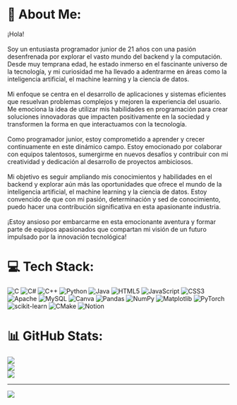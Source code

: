 # 💫 About Me:
¡Hola! <br><br>Soy un entusiasta programador junior de 21 años con una pasión desenfrenada por explorar el vasto mundo del backend y la computación. Desde muy temprana edad, he estado inmerso en el fascinante universo de la tecnología, y mi curiosidad me ha llevado a adentrarme en áreas como la inteligencia artificial, el machine learning y la ciencia de datos.<br><br>Mi enfoque se centra en el desarrollo de aplicaciones y sistemas eficientes que resuelvan problemas complejos y mejoren la experiencia del usuario. Me emociona la idea de utilizar mis habilidades en programación para crear soluciones innovadoras que impacten positivamente en la sociedad y transformen la forma en que interactuamos con la tecnología.<br><br>Como programador junior, estoy comprometido a aprender y crecer continuamente en este dinámico campo. Estoy emocionado por colaborar con equipos talentosos, sumergirme en nuevos desafíos y contribuir con mi creatividad y dedicación al desarrollo de proyectos ambiciosos.<br><br>Mi objetivo es seguir ampliando mis conocimientos y habilidades en el backend y explorar aún más las oportunidades que ofrece el mundo de la inteligencia artificial, el machine learning y la ciencia de datos. Estoy convencido de que con mi pasión, determinación y sed de conocimiento, puedo hacer una contribución significativa en esta apasionante industria.<br><br>¡Estoy ansioso por embarcarme en esta emocionante aventura y formar parte de equipos apasionados que compartan mi visión de un futuro impulsado por la innovación tecnológica!


# 💻 Tech Stack:
![C](https://img.shields.io/badge/c-%2300599C.svg?style=for-the-badge&logo=c&logoColor=white) ![C#](https://img.shields.io/badge/c%23-%23239120.svg?style=for-the-badge&logo=csharp&logoColor=white) ![C++](https://img.shields.io/badge/c++-%2300599C.svg?style=for-the-badge&logo=c%2B%2B&logoColor=white) ![Python](https://img.shields.io/badge/python-3670A0?style=for-the-badge&logo=python&logoColor=ffdd54) ![Java](https://img.shields.io/badge/java-%23ED8B00.svg?style=for-the-badge&logo=openjdk&logoColor=white) ![HTML5](https://img.shields.io/badge/html5-%23E34F26.svg?style=for-the-badge&logo=html5&logoColor=white) ![JavaScript](https://img.shields.io/badge/javascript-%23323330.svg?style=for-the-badge&logo=javascript&logoColor=%23F7DF1E) ![CSS3](https://img.shields.io/badge/css3-%231572B6.svg?style=for-the-badge&logo=css3&logoColor=white) ![Apache](https://img.shields.io/badge/apache-%23D42029.svg?style=for-the-badge&logo=apache&logoColor=white) ![MySQL](https://img.shields.io/badge/mysql-%2300000f.svg?style=for-the-badge&logo=mysql&logoColor=white) ![Canva](https://img.shields.io/badge/Canva-%2300C4CC.svg?style=for-the-badge&logo=Canva&logoColor=white) ![Pandas](https://img.shields.io/badge/pandas-%23150458.svg?style=for-the-badge&logo=pandas&logoColor=white) ![NumPy](https://img.shields.io/badge/numpy-%23013243.svg?style=for-the-badge&logo=numpy&logoColor=white) ![Matplotlib](https://img.shields.io/badge/Matplotlib-%23ffffff.svg?style=for-the-badge&logo=Matplotlib&logoColor=black) ![PyTorch](https://img.shields.io/badge/PyTorch-%23EE4C2C.svg?style=for-the-badge&logo=PyTorch&logoColor=white) ![scikit-learn](https://img.shields.io/badge/scikit--learn-%23F7931E.svg?style=for-the-badge&logo=scikit-learn&logoColor=white) ![CMake](https://img.shields.io/badge/CMake-%23008FBA.svg?style=for-the-badge&logo=cmake&logoColor=white) ![Notion](https://img.shields.io/badge/Notion-%23000000.svg?style=for-the-badge&logo=notion&logoColor=white)
# 📊 GitHub Stats:
![](https://github-readme-stats.vercel.app/api?username=DanielHinojosaSanchez&theme=vision-friendly-dark&hide_border=false&include_all_commits=false&count_private=false)<br/>
![](https://github-readme-streak-stats.herokuapp.com/?user=DanielHinojosaSanchez&theme=vision-friendly-dark&hide_border=false)<br/>
![](https://github-readme-stats.vercel.app/api/top-langs/?username=DanielHinojosaSanchez&theme=vision-friendly-dark&hide_border=false&include_all_commits=false&count_private=false&layout=compact)

---
[![](https://visitcount.itsvg.in/api?id=DanielHinojosaSanchez&icon=2&color=2)](https://visitcount.itsvg.in)

<!-- Proudly created with GPRM ( https://gprm.itsvg.in ) -->
